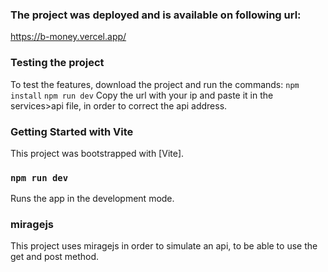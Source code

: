 ### The project was deployed and is available on following url:

https://b-money.vercel.app/

### Testing the project

To test the features, download the project and run the commands:
`npm install`
`npm run dev`
Copy the url with your ip and paste it in the services>api file, in order to correct the api address.

### Getting Started with Vite

This project was bootstrapped with [Vite].

### `npm run dev`

Runs the app in the development mode.

### miragejs

This project uses miragejs in order to simulate an api, to be able to use the get and post method.
